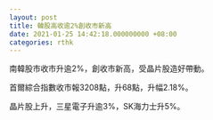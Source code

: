 ```yaml
---
layout: post
title: 韓股高收逾2%創收市新高
date: 2021-01-25 14:42:18.000000000 +08:00
categories: rthk
---
```


南韓股市收市升逾2%，創收市新高，受晶片股造好帶動。

首爾綜合指數收市報3208點，升68點，升幅2.18%。

晶片股上升，三星電子升逾3%，SK海力士升5%。
